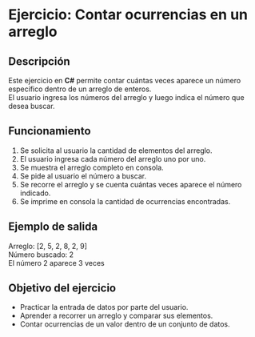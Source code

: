 # Ejercicio: Contar ocurrencias en un arreglo

## Descripción
Este ejercicio en **C#** permite contar cuántas veces aparece un número específico dentro de un arreglo de enteros.  
El usuario ingresa los números del arreglo y luego indica el número que desea buscar.

## Funcionamiento
1. Se solicita al usuario la cantidad de elementos del arreglo.  
2. El usuario ingresa cada número del arreglo uno por uno.  
3. Se muestra el arreglo completo en consola.  
4. Se pide al usuario el número a buscar.  
5. Se recorre el arreglo y se cuenta cuántas veces aparece el número indicado.  
6. Se imprime en consola la cantidad de ocurrencias encontradas.  

## Ejemplo de salida
Arreglo: [2, 5, 2, 8, 2, 9]  
Número buscado: 2  
El número 2 aparece 3 veces  

## Objetivo del ejercicio
- Practicar la entrada de datos por parte del usuario.  
- Aprender a recorrer un arreglo y comparar sus elementos.  
- Contar ocurrencias de un valor dentro de un conjunto de datos.  
